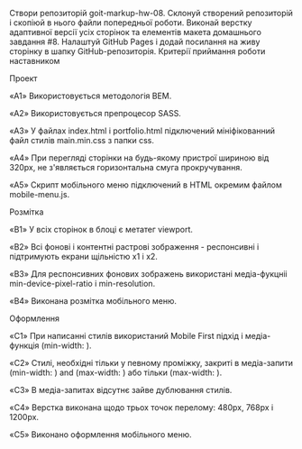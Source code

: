 Створи репозиторій goit-markup-hw-08. Склонуй створений репозиторій і скопіюй в нього файли
попередньої роботи. Виконай верстку адаптивної версії усіх сторінок та елементів макета домашнього
завдання #8. Налаштуй GitHub Pages і додай посилання на живу сторінку в шапку GitHub-репозиторія.
Критерії приймання роботи наставником

Проект

«A1» Використовується методологія BEM.

«A2» Використовується препроцесор SASS.

«A3» У файлах index.html і portfolio.html підключений мініфікованний файл стилів main.min.css з
папки css.

«A4» При перегляді сторінки на будь-якому пристрої шириною від 320px, не з'являється горизонтальна
смуга прокручування.

«A5» Скрипт мобільного меню підключений в HTML окремим файлом mobile-menu.js.

Розмітка

«B1» У всіх сторінок в блоці <head> є метатег viewport.

«B2» Всі фонові і контентні растрові зображення - респонсивні і підтримують екрани щільністю x1 і
x2.

«B3» Для респонсивних фонових зображень використані медіа-фукцніі min-device-pixel-ratio і
min-resolution.

«B4» Виконана розмітка мобільного меню.

Оформлення

«C1» При написанні стилів використаний Mobile First підхід і медіа-функція (min-width: ).

«C2» Стилі, необхідні тільки у певному проміжку, закриті в медіа-запити (min-width: ) and
(max-width: ) або тільки (max-width: ).

«C3» В медіа-запитах відсутнє зайве дублювання стилів.

«C4» Верстка виконана щодо трьох точок перелому: 480px, 768px і 1200px.

«C5» Виконано оформлення мобільного меню.
